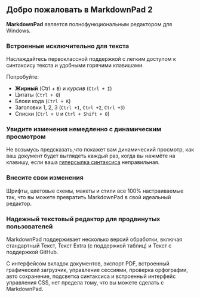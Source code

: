 ## Добро пожаловать в MarkdownPad 2

**MarkdownPad** является полнофункциональным редактором для Windows.

### Встроенные исключительно для текста

Наслаждайтесь первоклассной поддержкой с легким доступом к синтаксису текста и удобными горячими клавишами. 

Попробуйте: 

- **Жирный** (Ctrl + `B`) и *курсив* (`Ctrl + I`) 
- Цитаты (`Ctrl + Q`) 
- Блоки кода (`Ctrl + K`) 
- Заголовки 1, 2, 3 (`Ctrl +1`, `Ctrl +2`, `Ctrl +3`) 
- Списки (`Ctrl + U` и `Ctrl + Shift + O`)

### Увидите изменения немедленно с динамическим просмотром
 
Не возьмусь предсказать,что покажет вам динамический просмотр, как ваш документ будет выглядеть каждый раз, когда вы нажмёте на клавишу, если ваша [гиперсылка синтаксиса](http://markdownpad.com) неправильная.

### Внесите свои изменения

Шрифты, цветовые схемы, макеты и стили все 100% настраиваемые так, что вы можете превратить MarkdownPad в свой идеальный редактор.

### Надежный текстовый редактор для продвинутых пользователей

MarkdownPad поддерживает несколько версий обработки, включая стандартный Текст, Текст Extra (с поддержкой таблиц) и Текст с поддержкой GitHub. 

С интерфейсом вкладок документов, экспорт PDF, встроенный графический загрузчик, управление сессиями, проверка орфографии, авто сохранение, подсветка синтаксиса и встроенный интерфейс управления CSS, нет предела тому, что вы можете сделать с MarkdownPad.
